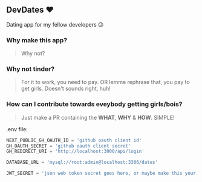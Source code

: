 ## DevDates ♥️

Dating app for my fellow developers 😉

### Why make this app?

> Why not?

### Why not tinder?

> For it to work, you need to pay. OR lemme rephrase that, you pay to get girls. Doesn't sounds right, huh!

### How can I contribute towards eveybody getting girls/bois?

> Just make a PR containing the **WHAT**, **WHY** & **HOW**. SIMPLE!

.env file:

```python
NEXT_PUBLIC_GH_OAUTH_ID = 'github oauth client id'
GH_OAUTH_SECRET = 'github oauth client secret'
GH_REDIRECT_URI = 'http://localhost:3000/api/login'

DATABASE_URL = 'mysql://root:admin@localhost:3306/dates'

JWT_SECRET = 'json web token secret goes here, or maybe make this your secret!'
```
